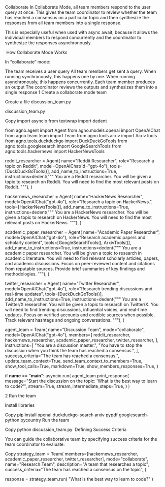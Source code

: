 Collaborate
In Collaborate Mode, all team members respond to the user query at once. This gives the team coordinator to review whether the team has reached a consensus on a particular topic and then synthesize the responses from all team members into a single response.

This is especially useful when used with async await, because it allows the individual members to respond concurrently and the coordinator to synthesize the responses asynchronously.

​
How Collaborate Mode Works

In “collaborate” mode:

The team receives a user query
All team members get sent a query. When running synchronously, this happens one by one. When running asynchronously, this happens concurrently.
Each team member produces an output
The coordinator reviews the outputs and synthesizes them into a single response
1
Create a collaborate mode team

Create a file discussion_team.py

discussion_team.py

Copy
import asyncio
from textwrap import dedent

from agno.agent import Agent
from agno.models.openai import OpenAIChat
from agno.team.team import Team
from agno.tools.arxiv import ArxivTools
from agno.tools.duckduckgo import DuckDuckGoTools
from agno.tools.googlesearch import GoogleSearchTools
from agno.tools.hackernews import HackerNewsTools

reddit_researcher = Agent(
    name="Reddit Researcher",
    role="Research a topic on Reddit",
    model=OpenAIChat(id="gpt-4o"),
    tools=[DuckDuckGoTools()],
    add_name_to_instructions=True,
    instructions=dedent("""
    You are a Reddit researcher.
    You will be given a topic to research on Reddit.
    You will need to find the most relevant posts on Reddit.
    """),
)

hackernews_researcher = Agent(
    name="HackerNews Researcher",
    model=OpenAIChat("gpt-4o"),
    role="Research a topic on HackerNews.",
    tools=[HackerNewsTools()],
    add_name_to_instructions=True,
    instructions=dedent("""
    You are a HackerNews researcher.
    You will be given a topic to research on HackerNews.
    You will need to find the most relevant posts on HackerNews.
    """),
)

academic_paper_researcher = Agent(
    name="Academic Paper Researcher",
    model=OpenAIChat("gpt-4o"),
    role="Research academic papers and scholarly content",
    tools=[GoogleSearchTools(), ArxivTools()],
    add_name_to_instructions=True,
    instructions=dedent("""
    You are a academic paper researcher.
    You will be given a topic to research in academic literature.
    You will need to find relevant scholarly articles, papers, and academic discussions.
    Focus on peer-reviewed content and citations from reputable sources.
    Provide brief summaries of key findings and methodologies.
    """),
)

twitter_researcher = Agent(
    name="Twitter Researcher",
    model=OpenAIChat("gpt-4o"),
    role="Research trending discussions and real-time updates",
    tools=[DuckDuckGoTools()],
    add_name_to_instructions=True,
    instructions=dedent("""
    You are a Twitter/X researcher.
    You will be given a topic to research on Twitter/X.
    You will need to find trending discussions, influential voices, and real-time updates.
    Focus on verified accounts and credible sources when possible.
    Track relevant hashtags and ongoing conversations.
    """),
)


agent_team = Team(
    name="Discussion Team",
    mode="collaborate",
    model=OpenAIChat("gpt-4o"),
    members=[
        reddit_researcher,
        hackernews_researcher,
        academic_paper_researcher,
        twitter_researcher,
    ],
    instructions=[
        "You are a discussion master.",
        "You have to stop the discussion when you think the team has reached a consensus.",
    ],
    success_criteria="The team has reached a consensus.",
    update_team_context=True,
    send_team_context_to_members=True,
    show_tool_calls=True,
    markdown=True,
    show_members_responses=True,
)

if __name__ == "__main__":
    asyncio.run(
        agent_team.print_response(
            message="Start the discussion on the topic: 'What is the best way to learn to code?'",
            stream=True,
            stream_intermediate_steps=True,
        )
    )

2
Run the team

Install libraries


Copy
pip install openai duckduckgo-search arxiv pypdf googlesearch-python pycountry
Run the team


Copy
python discussion_team.py
​
Defining Success Criteria

You can guide the collaborative team by specifying success criteria for the team coordinator to evaluate:


Copy
strategy_team = Team(
    members=[hackernews_researcher, academic_paper_researcher, twitter_researcher],
    mode="collaborate",
    name="Research Team",
    description="A team that researches a topic",
    success_criteria="The team has reached a consensus on the topic",
)

response = strategy_team.run(
    "What is the best way to learn to code?"
)